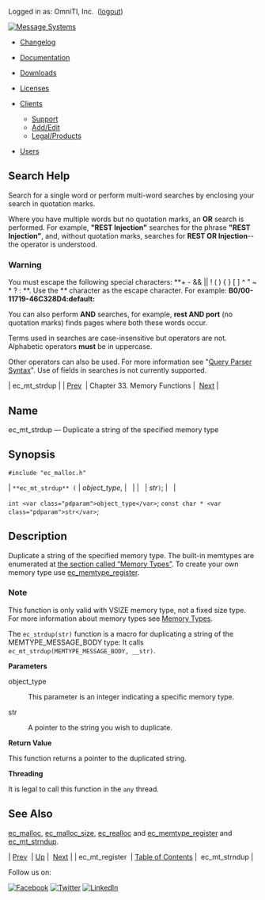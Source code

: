 Logged in as: OmniTI, Inc.  ([logout](https://support.messagesystems.com/logout.php))

[![Message Systems](https://support.messagesystems.com/images/ms-white205.png)](https://support.messagesystems.com/start.php) 

*   [Changelog](https://support.messagesystems.com/start.php?show=changelog)
*   [Documentation](https://support.messagesystems.com/docs/)
*   [Downloads](https://support.messagesystems.com/start.php)

*   [Licenses](https://support.messagesystems.com/license_summary.php)
*   <a href="">Clients</a>
    *   [Support](https://support.messagesystems.com/cs.php)
    *   [Add/Edit](https://support.messagesystems.com/edit_client.php)
    *   [Legal/Products](https://support.messagesystems.com/edit_products.php)
*   [Users](https://support.messagesystems.com/edit_customer.php)

## Search Help

Search for a single word or perform multi-word searches by enclosing your search in quotation marks.

Where you have multiple words but no quotation marks, an **OR** search is performed. For example, **"REST Injection"** searches for the phrase **"REST Injection"**, and, without quotation marks, searches for **REST OR Injection**--the operator is understood.

### Warning

You must escape the following special characters: **+ - && || ! ( ) { } [ ] ^ " ~ * ? : \**. Use the **\** character as the escape character. For example: **B0/00-11719-46C328D4\:default\:**

You can also perform **AND** searches, for example, **rest AND port** (no quotation marks) finds pages where both these words occur.

Terms used in searches are case-insensitive but operators are not. Alphabetic operators **must** be in uppercase.

Other operators can also be used. For more information see "[Query Parser Syntax](https://lucene.apache.org/core/old_versioned_docs/versions/3_0_0/queryparsersyntax.html)". Use of fields in searches is not currently supported.

| ec_mt_strdup |
| [Prev](apis.ec_mt_register.php)  | Chapter 33. Memory Functions |  [Next](apis.ec_mt_strndup.php) |

<a name="apis.ec_mt_strdup"></a>
## Name

ec_mt_strdup — Duplicate a string of the specified memory type

## Synopsis

`#include "ec_malloc.h"`

| `**ec_mt_strdup** (` | <var class="pdparam">object_type</var>, |   |
|   | <var class="pdparam">str</var>`)`; |   |

`int <var class="pdparam">object_type</var>`;
`const char * <var class="pdparam">str</var>`;<a name="idp27549104"></a>
## Description

Duplicate a string of the specified memory type. The built-in memtypes are enumerated at [the section called “Memory Types”](apis.ec_malloc.php#apis.ec_malloc.types "Memory Types"). To create your own memory type use [ec_memtype_register](apis.ec_memtype_register.php "ec_memtype_register").

### Note

This function is only valid with VSIZE memory type, not a fixed size type. For more information about memory types see [Memory Types](arch.primary.apis.php#arch.memory.types "1.3.6.1. Memory Types").

The `ec_strdup(str)` function is a macro for duplicating a string of the MEMTYPE_MESSAGE_BODY type: It calls `ec_mt_strdup(MEMTYPE_MESSAGE_BODY, __str)`.

**Parameters**

<dl class="variablelist">

<dt>object_type</dt>

<dd>

This parameter is an integer indicating a specific memory type.

</dd>

<dt>str</dt>

<dd>

A pointer to the string you wish to duplicate.

</dd>

</dl>

**Return Value**

This function returns a pointer to the duplicated string.

**Threading**

It is legal to call this function in the `any` thread.

<a name="idp27562176"></a>
## See Also

[ec_malloc](apis.ec_malloc.php "ec_malloc"), [ec_malloc_size](apis.ec_malloc_size.php "ec_malloc_size"), [ec_realloc](apis.ec_realloc.php "ec_realloc") and [ec_memtype_register](apis.ec_memtype_register.php "ec_memtype_register") and [ec_mt_strndup](apis.ec_mt_strndup.php "ec_mt_strndup").

| [Prev](apis.ec_mt_register.php)  | [Up](memory.php) |  [Next](apis.ec_mt_strndup.php) |
| ec_mt_register  | [Table of Contents](index.php) |  ec_mt_strndup |

Follow us on:

[![Facebook](https://support.messagesystems.com/images/icon-facebook.png)](http://www.facebook.com/messagesystems) [![Twitter](https://support.messagesystems.com/images/icon-twitter.png)](http://twitter.com/#!/MessageSystems) [![LinkedIn](https://support.messagesystems.com/images/icon-linkedin.png)](http://www.linkedin.com/company/message-systems)